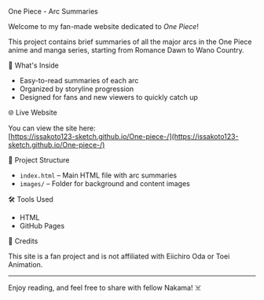 One Piece - Arc Summaries

Welcome to my fan-made website dedicated to *One Piece*!

This project contains brief summaries of all the major arcs in the One Piece anime and manga series, starting from Romance Dawn to Wano Country.

📖 What's Inside

- Easy-to-read summaries of each arc  
- Organized by storyline progression  
- Designed for fans and new viewers to quickly catch up  

🌐 Live Website

You can view the site here:  
[https://issakoto123-sketch.github.io/One-piece-/](https://issakoto123-sketch.github.io/One-piece-/)

📁 Project Structure

- `index.html` – Main HTML file with arc summaries  
- `images/` – Folder for background and content images  

🛠️ Tools Used

- HTML  
- GitHub Pages  

🙏 Credits

This site is a fan project and is not affiliated with Eiichiro Oda or Toei Animation.

---

Enjoy reading, and feel free to share with fellow Nakama! ☠️